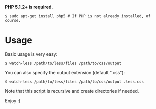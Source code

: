 **PHP 5.1.2+ is required.**

    $ sudo apt-get install php5 # If PHP is not already installed, of course.

# Usage

Basic usage is very easy:

    $ watch-less /path/to/less/files /path/to/css/output

You can also specify the output extension (default ".css"):

    $ watch-less /path/to/less/files /path/to/css/output .less.css

Note that this script is recursive and create directories if needed.

Enjoy :)
